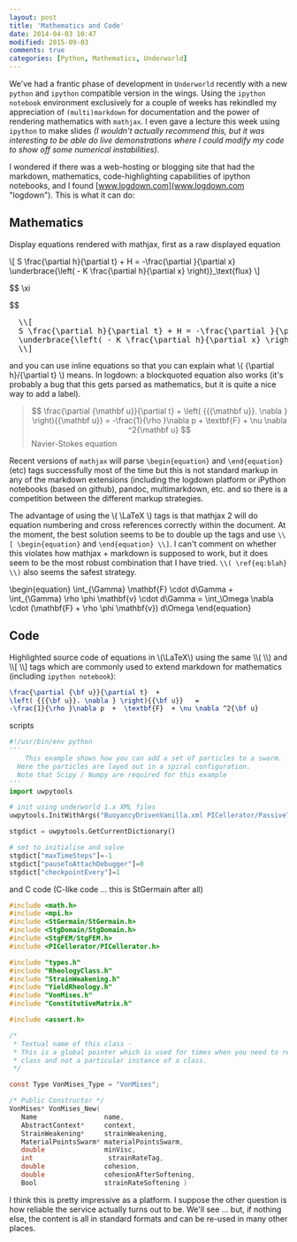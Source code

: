 ```yaml
---
layout: post
title: 'Mathematics and Code'
date: 2014-04-03 10:47
modified: 2015-09-03
comments: true
categories: [Python, Mathematics, Underworld]
---
```

We've had a frantic phase of development in `Underworld` recently with a new `python` and `ipython` compatible version in the wings. Using the `ipython notebook` environment exclusively for a couple of weeks has rekindled my appreciation of `(multi)markdown` for documentation and the power of rendering mathematics with `mathjax`. I even gave a lecture this week using `ipython` to make slides _(I wouldn't actually recommend this, but it was interesting to be able do live demonstrations where I could modify my code to show off some numerical instabilities)_.

I wondered if there was a web-hosting or blogging site that had the  markdown, mathematics, code-highlighting capabilities of ipython notebooks, and I found [www.logdown.com](www.logdown.com "logdown"). This is what it can do:

## Mathematics

Display equations rendered with mathjax, first as a raw displayed equation


\\[
  S \frac{\partial h}{\partial t} + H = -\frac{\partial }{\partial x}
  \underbrace{\left( - K \frac{\partial h}{\partial x} \right)}_\text{flux}
 \\]

$$
   \xi

$$

<pre>
  \\[
  S \frac{\partial h}{\partial t} + H = -\frac{\partial }{\partial x}
  \underbrace{\left( - K \frac{\partial h}{\partial x} \right)}_\text{flux}
  \\]
</pre>  

and you can use inline equations so that you can explain what \\( {\partial h}/{\partial t} \\) means. In logdown: a blockquoted equation also works (it's probably a bug that this gets parsed as mathematics, but it is quite a nice way to add a label).

>  $$
  \frac{\partial {\mathbf u}}{\partial t}  +
  \left( {{{\mathbf u}}. \nabla } \right){{\mathbf u}}   =
  -\frac{1}{\rho }\nabla p  +  \textbf{F}  + \nu \nabla ^2{\mathbf u}
   $$
> Navier-Stokes equation




Recent versions of `mathjax` will parse `\begin{equation}` and `\end{equation}` (etc) tags successfully most of the time but this is not standard markup in any of the markdown extensions (including the logdown platform or iPython notebooks (based on github), pandoc, multimarkdown, etc. and so there is a competition between the different markup strategies.

The advantage of using the \\( \LaTeX \\) tags is that mathjax 2 will do equation numbering and cross references correctly within the document. At the moment, the best solution seems to be to double up the tags and use `\\[ \begin{equation}` and `\end{equation} \\]`. I can't comment on whether this violates how mathjax + markdown is supposed to work, but it does seem to be the most robust combination that I have tried. `\\( \ref{eq:blah} \\)` also seems the safest strategy.

<!--\\[-->
\begin{equation}
    \int_{\Gamma} \mathbf{F} \cdot d\Gamma +
    \int_{\Gamma} \rho \phi \mathbf{v} \cdot d\Gamma =
    \int_\Omega \nabla \cdot (\mathbf{F} + \rho \phi \mathbf{v}) d\Omega
\end{equation}
<!--\\]-->




## Code

Highlighted source code of equations in \\(\LaTeX\\) using the same \\\\( \\\\) and \\\\[ \\\\] tags which are commonly used to extend markdown for mathematics (including `ipython notebook`):

```latex
\frac{\partial {\bf u}}{\partial t}  +
\left( {{{\bf u}}. \nabla } \right){{\bf u}}   =
-\frac{1}{\rho }\nabla p  +  \textbf{F}  + \nu \nabla ^2{\bf u}
```
scripts

```python
#!/usr/bin/env python
'''
	This example shows how you can add a set of particles to a swarm.
  Here the particles are layed out in a spiral configuration.
  Note that Scipy / Numpy are required for this example
'''  
import uwpytools

# init using underworld 1.x XML files
uwpytools.InitWithArgs("BuoyancyDrivenVanilla.xml PICellerator/PassiveTracerSwarm.xml")

stgdict = uwpytools.GetCurrentDictionary()

# set to initialise and solve
stgdict["maxTimeSteps"]=-1
stgdict["pauseToAttachDebugger"]=0
stgdict["checkpointEvery"]=1
```
and C code (C-like code ... this is StGermain after all)

```C
#include <math.h>
#include <mpi.h>
#include <StGermain/StGermain.h>
#include <StgDomain/StgDomain.h>
#include <StgFEM/StgFEM.h>
#include <PICellerator/PICellerator.h>

#include "types.h"
#include "RheologyClass.h"
#include "StrainWeakening.h"
#include "YieldRheology.h"
#include "VonMises.h"
#include "ConstitutiveMatrix.h"

#include <assert.h>

/*
 * Textual name of this class -
 * This is a global pointer which is used for times when you need to refer to
 * class and not a particular instance of a class.
 */

const Type VonMises_Type = "VonMises";

/* Public Constructor */
VonMises* VonMises_New(
   Name                 name,
   AbstractContext*     context,
   StrainWeakening*     strainWeakening,
   MaterialPointsSwarm* materialPointsSwarm,
   double               minVisc,
   int                   strainRateTag,
   double               cohesion,
   double               cohesionAfterSoftening,
   Bool                 strainRateSoftening )

```

I think this is pretty impressive as a platform. I suppose the other question is how reliable the service actually turns out to be. We'll see ... but, if nothing else, the content is all in standard formats and can be re-used in many other places.
